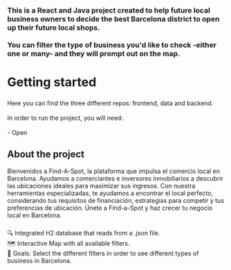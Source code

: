 <h3 align="left">This is a React and Java project created to help future local business owners to decide the best Barcelona district to open up their future local shops.<br><br>You can filter the type of business you'd like to check -either one or many- and they will prompt out on the map.</h3>

###

<h1 align="left">Getting started</h1>

###

<p align="left">Here you can find the three different repos: frontend, data and backend.<br><br>In order to run the project, you will need:<br><br>- Open</p>

###

<h2 align="left">About the project</h2>

<p align="left">Bienvenidos a Find-A-Spot, la plataforma que impulsa el comercio local en Barcelona. Ayudamos a comerciantes e inversores inmobiliarios a descubrir las ubicaciones ideales para maximizar sus ingresos. Con nuestra herramientas especializadas, te ayudamos a encontrar el local perfecto, considerando tus requisitos de financiación, estrategias para competir y tus preferencias de ubicación. Únete a Find-a-Spot y haz crecer tu negocio local en Barcelona.</p>

###

<p align="left">🔍 Integrated H2 database that reads from a .json file.<br>🗺️ Interactive Map with all available filters.<br>🎯 Goals: Select the different filters in order to see different types of business in Barcelona.</p>

###
